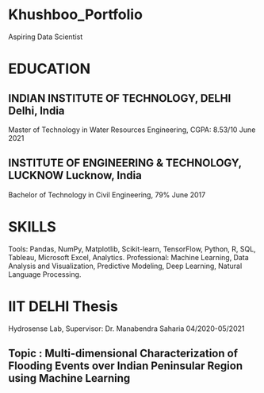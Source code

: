 # Khushboo_Portfolio
Aspiring Data Scientist 

# EDUCATION
## INDIAN INSTITUTE OF TECHNOLOGY, DELHI Delhi, India
Master of Technology in Water Resources Engineering, CGPA: 8.53/10 June 2021
## INSTITUTE OF ENGINEERING & TECHNOLOGY, LUCKNOW Lucknow, India
Bachelor of Technology in Civil Engineering, 79% June 2017

# SKILLS
Tools: Pandas, NumPy, Matplotlib, Scikit-learn, TensorFlow, Python, R, SQL, Tableau, Microsoft Excel, Analytics.
Professional: Machine Learning, Data Analysis and Visualization, Predictive Modeling, Deep Learning, Natural Language 
Processing.

# IIT DELHI Thesis
Hydrosense Lab, Supervisor: Dr. Manabendra Saharia 04/2020-05/2021
## Topic : Multi-dimensional Characterization of Flooding Events over Indian Peninsular Region using Machine Learning
